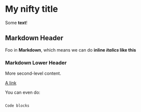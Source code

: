 # My nifty title

Some **text**!

## Markdown Header

Foo in **Markdown**, which means we can do **inline *italics* like this**

### Markdown Lower Header

More second-level content.

[A link](http://rtfd.org)

You can even do:

```bash

Code blocks
```
